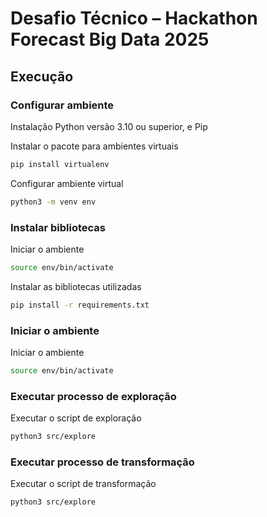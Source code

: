 # Desafio Técnico – Hackathon Forecast Big Data 2025

## Execução

### Configurar ambiente

Instalação Python versão 3.10 ou superior, e Pip

Instalar o pacote para ambientes virtuais

```bash
pip install virtualenv
```

Configurar ambiente virtual

```bash
python3 -m venv env
```

### Instalar bibliotecas

Iniciar o ambiente

```bash
source env/bin/activate
```

Instalar as bibliotecas utilizadas

```bash
pip install -r requirements.txt
```

### Iniciar o ambiente

Iniciar o ambiente

```bash
source env/bin/activate 
```

### Executar processo de exploração

Executar o script de exploração

```bash
python3 src/explore
```

### Executar processo de transformação

Executar o script de transformação

```bash
python3 src/explore
```
